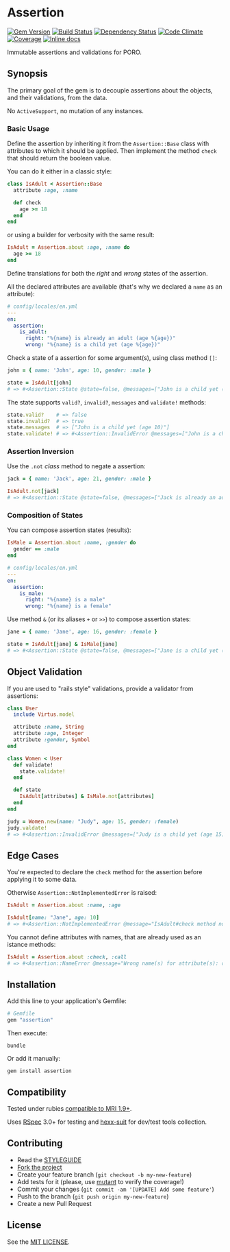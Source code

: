Assertion
=========

[![Gem Version](https://img.shields.io/gem/v/assertion.svg?style=flat)][gem]
[![Build Status](https://img.shields.io/travis/nepalez/assertion/master.svg?style=flat)][travis]
[![Dependency Status](https://img.shields.io/gemnasium/nepalez/assertion.svg?style=flat)][gemnasium]
[![Code Climate](https://img.shields.io/codeclimate/github/nepalez/assertion.svg?style=flat)][codeclimate]
[![Coverage](https://img.shields.io/coveralls/nepalez/assertion.svg?style=flat)][coveralls]
[![Inline docs](http://inch-ci.org/github/nepalez/assertion.svg)][inch]

[codeclimate]: https://codeclimate.com/github/nepalez/assertion
[coveralls]: https://coveralls.io/r/nepalez/assertion
[gem]: https://rubygems.org/gems/assertion
[gemnasium]: https://gemnasium.com/nepalez/assertion
[travis]: https://travis-ci.org/nepalez/assertion
[inch]: https://inch-ci.org/github/nepalez/assertion

Immutable assertions and validations for PORO.

Synopsis
--------

The primary goal of the gem is to decouple assertions about the objects, and their validations, from the data.

No `ActiveSupport`, no mutation of any instances.

### Basic Usage

Define the assertion by inheriting it from the `Assertion::Base` class with attributes to which it should be applied.
Then implement the method `check` that should return the boolean value.

You can do it either in a classic style:

```ruby
class IsAdult < Assertion::Base
  attribute :age, :name

  def check
    age >= 18
  end
end
```

or using a builder for verbosity with the same result:

```ruby
IsAdult = Assertion.about :age, :name do
  age >= 18
end
```

Define translations for both the *right* and *wrong* states of the assertion.

All the declared attributes are available (that's why we declared a `name` as an attribute):

```yaml
# config/locales/en.yml
---
en:
  assertion:
    is_adult:
      right: "%{name} is already an adult (age %{age})"
      wrong: "%{name} is a child yet (age %{age})"
```

Check a state of a assertion for some argument(s), using class method `[]`:

```ruby
john = { name: 'John', age: 10, gender: :male }

state = IsAdult[john]
# => #<Assertion::State @state=false, @messages=["John is a child yet (age 10)"]>
```

The state supports `valid?`, `invalid?`, `messages` and `validate!` methods:

```ruby
state.valid?    # => false
state.invalid?  # => true
state.messages  # => ["John is a child yet (age 10)"]
state.validate! # => #<Assertion::InvalidError @messages=["John is a child yet (age 10)"]>
```

### Assertion Inversion

Use the `.not` *class* method to negate a assertion:

```ruby
jack = { name: 'Jack', age: 21, gender: :male }

IsAdult.not[jack]
# => #<Assertion::State @state=false, @messages=["Jack is already an adult (age 21)"]>
```

### Composition of States

You can compose assertion states (results):

```ruby
IsMale = Assertion.about :name, :gender do
  gender == :male
end
```

```yaml
# config/locales/en.yml
---
en:
  assertion:
    is_male:
      right: "%{name} is a male"
      wrong: "%{name} is a female"
```

Use method `&` (or its aliases `+` or `>>`) to compose assertion states:

```ruby
jane = { name: 'Jane', age: 16, gender: :female }

state = IsAdult[jane] & IsMale[jane]
# => #<Assertion::State @state=false, @messages=["Jane is a child yet (age 16)", "Jane is a female"]>
```

Object Validation
-----------------

If you are used to "rails style" validations, provide a validator from assertions:

```ruby
class User
  include Virtus.model

  attribute :name, String
  attribute :age, Integer
  attribute :gender, Symbol
end

class Women < User
  def validate!
    state.validate!
  end

  def state
    IsAdult[attributes] & IsMale.not[attributes]
  end
end

judy = Women.new(name: "Judy", age: 15, gender: :female)
judy.valdate!
# => #<Assertion::InvalidError @messages=["Judy is a child yet (age 15)"]>
```

Edge Cases
----------

You're expected to declare the `check` method for the assertion before applying it to some data.

Otherwise `Assertion::NotImplementedError` is raised:

```ruby
IsAdult = Assertion.about :name, :age

IsAdult[name: "Jane", age: 10]
# => #<Assertion::NotImplementedError @message="IsAdult#check method not implemented">
```

You cannot define attributes with names, that are already used as an istance methods:

```ruby
IsAdult = Assertion.about :check, :call
# => #<Assertion::NameError @message="Wrong name(s) for attribute(s): check, call">
```

Installation
------------

Add this line to your application's Gemfile:

```ruby
# Gemfile
gem "assertion"
```

Then execute:

```
bundle
```

Or add it manually:

```
gem install assertion
```

Compatibility
-------------

Tested under rubies [compatible to MRI 1.9+](.travis.yml).

Uses [RSpec] 3.0+ for testing and [hexx-suit] for dev/test tools collection.

[RSpec]: http://rspec.org
[hexx-suit]: https://github.com/nepalez/hexx-suit

Contributing
------------

* Read the [STYLEGUIDE](config/metrics/STYLEGUIDE)
* [Fork the project](https://github.com/nepalez/assertion)
* Create your feature branch (`git checkout -b my-new-feature`)
* Add tests for it (please, use [mutant] to verify the coverage!)
* Commit your changes (`git commit -am '[UPDATE] Add some feature'`)
* Push to the branch (`git push origin my-new-feature`)
* Create a new Pull Request

[mutant]: https://github.com/mbj/mutant

License
-------

See the [MIT LICENSE](LICENSE).
